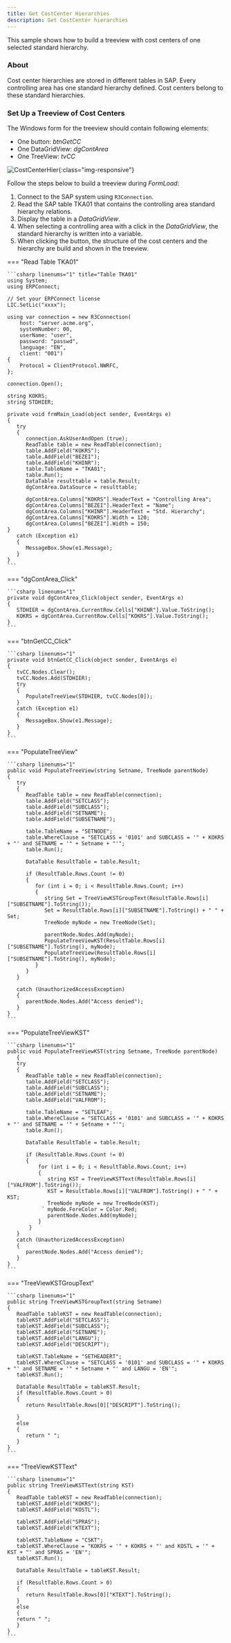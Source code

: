 ```yaml
---
title: Get CostCenter Hierarchies
description: Get CostCenter hierarchies
---
```



This sample shows how to build a treeview with cost centers of one selected standard hierarchy.

### About

Cost center hierarchies are stored in different tables in SAP. 
Every controlling area has one standard hierarchy defined. 
Cost centers belong to these standard hierarchies. 

### Set Up a Treeview of Cost Centers

The Windows form for the treeview should contain following elements:

- One button: *btnGetCC* 
- One DataGridView: *dgContArea* 
- One TreeView: *tvCC*

![CostCenterHier]( site:assets/images/erpconnect/samples/CostCenterHier.jpg){:class="img-responsive"}

Follow the steps below to build a treeview during *FormLoad*:

1. Connect to the SAP system using `R3Connection`.
2. Read the SAP table TKA01 that contains the controlling area standard hierarchy relations.
3. Display the table in a *DataGridView*.
4. When selecting a controlling area with a click in the *DataGridView*, the standard hierarchy is written into a variable.
5. When clicking the button, the structure of the cost centers and the hierarchy are build and shown in the treeview.

=== "Read Table TKA01"

    ```csharp linenums="1" title="Table TKA01"
	using System;
	using ERPConnect;

	// Set your ERPConnect license
	LIC.SetLic("xxxx");

	using var connection = new R3Connection(
		host: "server.acme.org",
		systemNumber: 00,
		userName: "user",
		password: "passwd",
		language: "EN",
		client: "001")
	{
		Protocol = ClientProtocol.NWRFC,
	};

	connection.Open();

	string KOKRS;
	string STDHIER;

	private void frmMain_Load(object sender, EventArgs e)
	{
	   try
	   {
		  connection.AskUserAndOpen (true);
		  ReadTable table = new ReadTable(connection);
		  table.AddField("KOKRS");
		  table.AddField("BEZEI");
		  table.AddField("KHINR");
		  table.TableName = "TKA01";
		  table.Run();
		  DataTable resulttable = table.Result;
		  dgContArea.DataSource = resulttable;
	  
		  dgContArea.Columns["KOKRS"].HeaderText = "Controlling Area";
		  dgContArea.Columns["BEZEI"].HeaderText = "Name";
		  dgContArea.Columns["KHINR"].HeaderText = "Std. Hierarchy";
		  dgContArea.Columns["KOKRS"].Width = 120;
		  dgContArea.Columns["BEZEI"].Width = 150;
	}
	   catch (Exception e1)
	   {
		  MessageBox.Show(e1.Message);
	   }
	}
	```

=== "dgContArea_Click"

	```csharp linenums="1"
	private void dgContArea_Click(object sender, EventArgs e)
	{
	   STDHIER = dgContArea.CurrentRow.Cells["KHINR"].Value.ToString();
	   KOKRS = dgContArea.CurrentRow.Cells["KOKRS"].Value.ToString();
	}
	```

=== "btnGetCC_Click"

	```csharp linenums="1"
	private void btnGetCC_Click(object sender, EventArgs e)
	{
	   tvCC.Nodes.Clear();
	   tvCC.Nodes.Add(STDHIER);
	   try
	   {
		  PopulateTreeView(STDHIER, tvCC.Nodes[0]);
	   }
	   catch (Exception e1)
	   {
		  MessageBox.Show(e1.Message);
	   }
	}
	```

=== "PopulateTreeView"

	```csharp linenums="1"
	public void PopulateTreeView(string Setname, TreeNode parentNode)
	{
	   try
	   {
		  ReadTable table = new ReadTable(connection);
		  table.AddField("SETCLASS");
		  table.AddField("SUBCLASS");
		  table.AddField("SETNAME");
		  table.AddField("SUBSETNAME");
	  
		  table.TableName = "SETNODE";
		  table.WhereClause = "SETCLASS = '0101' and SUBCLASS = '" + KOKRS + "' and SETNAME = '" + Setname + "'";
		  table.Run();
	  
		  DataTable ResultTable = table.Result;
	  
		  if (ResultTable.Rows.Count != 0)
		  {
			 for (int i = 0; i < ResultTable.Rows.Count; i++)
			 {
				string Set = TreeViewKSTGroupText(ResultTable.Rows[i]["SUBSETNAME"].ToString());
				Set = ResultTable.Rows[i]["SUBSETNAME"].ToString() + " " + Set;
				TreeNode myNode = new TreeNode(Set);
	  
				parentNode.Nodes.Add(myNode);
				PopulateTreeViewKST(ResultTable.Rows[i]["SUBSETNAME"].ToString(), myNode);
				PopulateTreeView(ResultTable.Rows[i]["SUBSETNAME"].ToString(), myNode);
			 }
		  }
	   }
	  
	   catch (UnauthorizedAccessException)
	   {
		  parentNode.Nodes.Add("Access denied");
	   } 
	}
	```

=== "PopulateTreeViewKST"

	```csharp linenums="1"  
	public void PopulateTreeViewKST(string Setname, TreeNode parentNode)
	   {
	   try
	   {
		  ReadTable table = new ReadTable(connection);
		  table.AddField("SETCLASS");
		  table.AddField("SUBCLASS");
		  table.AddField("SETNAME");
		  table.AddField("VALFROM");
	  
		  table.TableName = "SETLEAF";
		  table.WhereClause = "SETCLASS = '0101' and SUBCLASS = '" + KOKRS + "' and SETNAME = '" + Setname + "'";
		  table.Run();
	  
		  DataTable ResultTable = table.Result;
	  
		  if (ResultTable.Rows.Count != 0)
		  {
			  for (int i = 0; i < ResultTable.Rows.Count; i++)
			  {
				 string KST = TreeViewKSTText(ResultTable.Rows[i]["VALFROM"].ToString());
				 KST = ResultTable.Rows[i]["VALFROM"].ToString() + " " + KST;
				 TreeNode myNode = new TreeNode(KST);
			   ´ myNode.ForeColor = Color.Red;
				 parentNode.Nodes.Add(myNode);
			  }
		   }
	   }
	   catch (UnauthorizedAccessException)
	   {
		  parentNode.Nodes.Add("Access denied");
	   } 
	}
	```

=== "TreeViewKSTGroupText"

	```csharp linenums="1"
	public string TreeViewKSTGroupText(string Setname)
	{
	   ReadTable tableKST = new ReadTable(connection);
	   tableKST.AddField("SETCLASS");
	   tableKST.AddField("SUBCLASS");
	   tableKST.AddField("SETNAME");
	   tableKST.AddField("LANGU");
	   tableKST.AddField("DESCRIPT");
	  
	   tableKST.TableName = "SETHEADERT";
	   tableKST.WhereClause = "SETCLASS = '0101' and SUBCLASS = '" + KOKRS + "' and SETNAME = '" + Setname + "' and LANGU = 'EN'";
	   tableKST.Run();
	  
	   DataTable ResultTable = tableKST.Result;
	   if (ResultTable.Rows.Count > 0)
	   {
		  return ResultTable.Rows[0]["DESCRIPT"].ToString();
	  
	   }
	   else
	   {
		  return " ";
	   }
	}
	```

=== "TreeViewKSTText"

	```csharp linenums="1"
	public string TreeViewKSTText(string KST)
	{
	   ReadTable tableKST = new ReadTable(connection);
	   tableKST.AddField("KOKRS");
	   tableKST.AddField("KOSTL");
	  
	   tableKST.AddField("SPRAS");
	   tableKST.AddField("KTEXT");
	  
	   tableKST.TableName = "CSKT";
	   tableKST.WhereClause = "KOKRS = '" + KOKRS + "' and KOSTL = '" + KST + "' and SPRAS = 'EN'";
	   tableKST.Run();
	  
	   DataTable ResultTable = tableKST.Result;
	  
	   if (ResultTable.Rows.Count > 0)
	   {
		  return ResultTable.Rows[0]["KTEXT"].ToString();
	   }
	   else
	   {
	   return " ";
	   }
	}
	```
